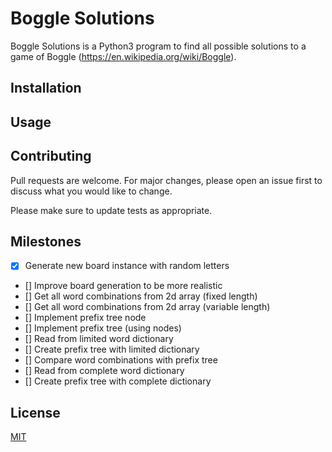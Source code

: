 # Boggle Solutions

Boggle Solutions is a Python3 program to find all possible solutions to a game of Boggle (https://en.wikipedia.org/wiki/Boggle).

## Installation

<!-- Use the package manager [pip](https://pip.pypa.io/en/stable/) to install foobar.

```bash
pip install foobar
``` -->

## Usage

<!-- ```python
import foobar

foobar.pluralize('word') # returns 'words'
foobar.pluralize('goose') # returns 'geese'
foobar.singularize('phenomena') # returns 'phenomenon'
``` -->

## Contributing
Pull requests are welcome. For major changes, please open an issue first to discuss what you would like to change.

Please make sure to update tests as appropriate.

## Milestones
- [x] Generate new board instance with random letters
- [] Improve board generation to be more realistic
- [] Get all word combinations from 2d array (fixed length)
- [] Get all word combinations from 2d array (variable length)
- [] Implement prefix tree node
- [] Implement prefix tree (using nodes)
- [] Read from limited word dictionary
- [] Create prefix tree with limited dictionary
- [] Compare word combinations with prefix tree
- [] Read from complete word dictionary
- [] Create prefix tree with complete dictionary





## License
[MIT](https://choosealicense.com/licenses/mit/)
